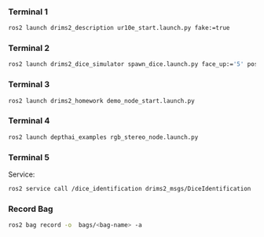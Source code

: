 ### Terminal 1
```bash
ros2 launch drims2_description ur10e_start.launch.py fake:=true
```

### Terminal 2 
```bash
ros2 launch drims2_dice_simulator spawn_dice.launch.py face_up:='5' position:='[-0.1, 0.0, 0.85]'
```

### Terminal 3
```bash
ros2 launch drims2_homework demo_node_start.launch.py
```
### Terminal 4
```bash
ros2 launch depthai_examples rgb_stereo_node.launch.py
```
### Terminal 5
Service: 
```bash
ros2 service call /dice_identification drims2_msgs/DiceIdentification
```


### Record Bag
```bash
ros2 bag record -o  bags/<bag-name> -a
```
